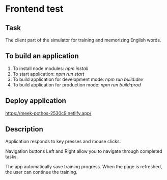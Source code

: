 # Frontend test

## Task

The client part of the simulator for training and memorizing English words.

## To build an application

1. To install node modules: *npm install*
2. To start application: *npm run start*
3. To build application for development mode: *npm run build:dev*
4. To build application for production mode: *npm run build:prod*

## Deploy application

https://meek-pothos-2530c9.netlify.app/

## Description

Application responds to key presses and mouse clicks.

Navigation buttons Left and Right allow you to navigate through completed tasks.

The app automatically save training progress. When the page is refreshed, the user can continue the training.


